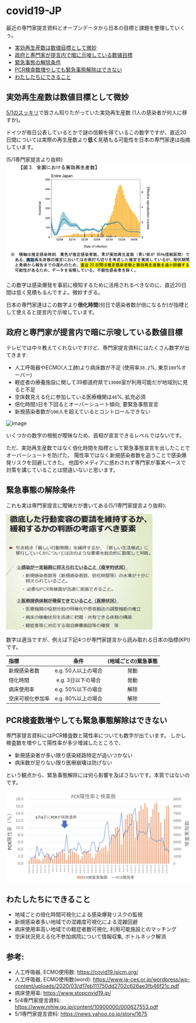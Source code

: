 # covid19-JP
最近の専門家提言資料とオープンデータから日本の目標と課題を整理していくぅ。
* [実効再生産数は数値目標として微妙](#実効再生産数は数値目標として微妙)
* [政府と専門家が提言内で暗に示唆している数値目標](#政府と専門家が提言内で暗に示唆している数値目標)
* [緊急事態の解除条件](#緊急事態の解除条件)
* [PCR検査数増やしても緊急事態解除はできない](#PCR検査数増やしても緊急事態解除はできない)
* [わたしたちにできること](#わたしたちにできること)

## 実効再生産数は数値目標として微妙
[5/1のスッキリ](https://www.j-cast.com/tv/2020/05/01385311.html?p=all)で皆さん知りたがっていた実効再生産数 (1人の感染者が何人に移すか)。

ドイツが毎日公表しているとかで謎の信頼を得ているこの数字ですが、直近20日間については実際の再生産数より**低く**見積もる可能性を日本の専門家達は指摘しています。

(5/1専門家提言より抜粋)
![](./img/実効再生産数.png)


この数字は感染爆発を事前に検知するために活用されるべきなのに、直近20日間は低く見積もるんですよ。微妙すぎる。

日本の専門家達はこの数字より**倍化時間**(何日で感染者数が倍になるか)が指標として使えると提言内で示唆しています。


## 政府と専門家が提言内で暗に示唆している数値目標
テレビでは中々教えてくれないですけど、専門家提言資料にはたくさん数字が出てきます:
* 人工呼吸器やECMO(人工肺)より病床数が不足 (使用率`38.2`%, 東京`100`%オーバー)
* 軽症者の療養施設に関して39都道府県で`13000`室が利用可能だが地域別に見ると不足
* 空床数見える化に参加している医療機関は`46`%, 拡充必須
* 倍化時間`3`日を下回るとオーバーシュート傾向, 要緊急事態宣言
* 新規感染者数が`100`人を超えているとコントロールできない

![image](https://user-images.githubusercontent.com/10651438/81037460-cf984180-8edd-11ea-8287-78174a26322c.png)

いくつかの数字の根拠が曖昧なため、首相が宣言できるレベルではないです。

ただ、実効再生産数ではなく倍化時間を指標として緊急事態宣言を出したことでオーバーシュートを防げた。
陽性率ではなく新規感染者数を追うことで感染爆発リスクを回避してきた。
他国やメディアに惑わされず専門家が事実ベースで対策を講じていることは間違いないと思います。

## 緊急事態の解除条件
これも実は専門家提言に曖昧だが書いてある(5/1専門家提言より抜粋):

<img src="./img/解除条件.png" width="400">


数字は適当ですが、例えば下記4つが専門家提言から読み取れる日本の指標(KPI)です。

| 指標 | 条件 | (地域ごとの)緊急事態 |
| :--- | :---: | :---: |
| 新規感染者数 | e.g. 50人以上の場合 | 発動 |
| 倍化時間 | e.g. 3日以下の場合 | 発動 |
| 病床使用率 | e.g. 50%以下の場合 |解除  |
| 空床可視化参加率 | e.g. 80%以上の場合 | 解除 |

## PCR検査数増やしても緊急事態解除はできない
専門家提言資料にはPCR検査数と陽性率についても数字が出ています。
しかし検査数を増やして陽性率が多少増減したところで、
* 新規感染者が多い限り感染経路特定が追いつかない
* 病床数が足りない限り医療崩壊は防げない

という観点から、緊急事態解除には何ら影響を及ぼさないです。本質ではないのです。

![](./img/PCR陽性率.png)

## わたしたちにできること
* 地域ごとの倍化時間可視化による感染爆発リスクの監視
* 新規感染者多い地域での混雑度可視化による混雑回避
* 病床使用率高い地域での軽症者数可視化, 利用可能施設とのマッチング
* 空床状況見える化不参加病院について情報収集, ボトルネック解消


## 参考:
* 人工呼吸器, ECMO使用数: https://covid19.jsicm.org/
* 人工呼吸器, ECMO使用数(word): https://www.ja-ces.or.jp/wordpress/wp-content/uploads/2020/03/d17eb111750dd2702c626ae3fb46f21c.pdf
* 病床使用率: https://www.stopcovid19.jp/
* 5/4専門家提言資料: https://www.mhlw.go.jp/content/10900000/000627553.pdf
* 5/1専門家提言資料: https://news.yahoo.co.jp/story/1675